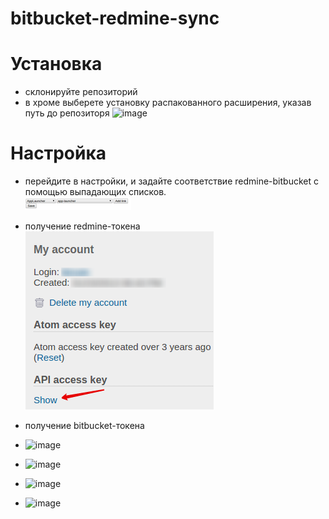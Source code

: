 # bitbucket-redmine-sync

# Установка

* склонируйте репозиторий
* в хроме выберете установку распакованного расширения, указав путь до репозиторя
![image](http://xtendedview.com/wp-content/uploads/Install-chrome-extensions-offline_640x334.jpg)

# Настройка

* перейдите в настройки, и задайте соответствие redmine-bitbucket с помощью выпадающих списков.  
![image](docs/img/create-bind.png)

* получение redmine-токена  
![image](docs/img/redmine-key.png)

* получение bitbucket-токена
* ![image](docs/img/bitbucket-token-0.png)
* ![image](docs/img/bitbucket-token-1.png)
* ![image](docs/img/bitbucket-token-2.png)
* ![image](docs/img/bitbucket-token-3.png)
